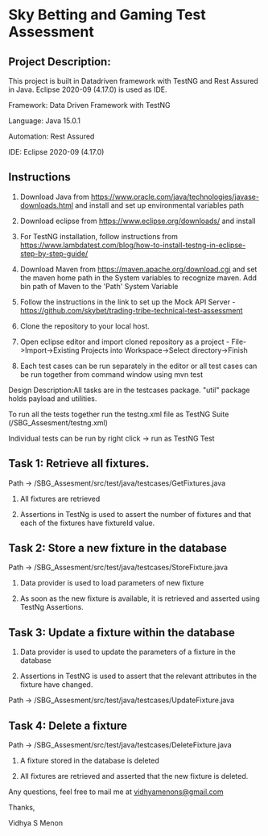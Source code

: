 # Sky Betting and Gaming Test Assessment

## Project Description:

This project is built in Datadriven framework with TestNG and Rest Assured in Java. Eclipse 2020-09 (4.17.0) is used as IDE. 

Framework: Data Driven Framework with TestNG

Language: Java 15.0.1

Automation: Rest Assured  

IDE: Eclipse 2020-09 (4.17.0)

## Instructions

1. Download Java from https://www.oracle.com/java/technologies/javase-downloads.html and install and set up environmental variables path 

2. Download eclipse from https://www.eclipse.org/downloads/ and install

3. For TestNG installation, follow instructions from https://www.lambdatest.com/blog/how-to-install-testng-in-eclipse-step-by-step-guide/

4. Download Maven from https://maven.apache.org/download.cgi and set the maven home path in the System variables to recognize maven. Add bin path of Maven to the 'Path' System Variable

5. Follow the instructions in the link to set up the Mock API Server - https://github.com/skybet/trading-tribe-technical-test-assessment

6. Clone the repository to your local host. 

7. Open eclipse editor and import cloned repository as a project - File->Import->Existing Projects into Workspace->Select directory->Finish

8. Each test cases can be run separately in the editor or all test cases can be run together from command window using mvn test

Design Description:All tasks are in the testcases package. "util" package holds payload and utilities.

To run all the tests together run the testng.xml file as TestNG Suite (/SBG_Assesment/testng.xml)

Individual tests can be run by right click -> run as TestNG Test

## Task 1: Retrieve all fixtures.

Path -> /SBG_Assesment/src/test/java/testcases/GetFixtures.java

1. All fixtures are retrieved

2. Assertions in TestNg is used to assert the number of fixtures and that each of the fixtures have fixtureId value. 

## Task 2: Store a new fixture in the database

Path -> /SBG_Assesment/src/test/java/testcases/StoreFixture.java

1. Data provider is used to load parameters of new fixture

2. As soon as the new fixture is available, it is retrieved and asserted using TestNg Assertions.

## Task 3: Update a fixture within the database

1. Data provider is used to update the parameters of a fixture in the database

2. Assertions in TestNG is used to assert that the relevant attributes in the fixture have changed.

Path -> /SBG_Assesment/src/test/java/testcases/UpdateFixture.java

## Task 4: Delete a fixture 

Path -> /SBG_Assesment/src/test/java/testcases/DeleteFixture.java

1. A fixture stored in the database is deleted

2. All fixtures are retrieved and asserted that the new fixture is deleted.


Any questions, feel free to mail me at vidhyamenons@gmail.com

Thanks,

Vidhya S Menon
